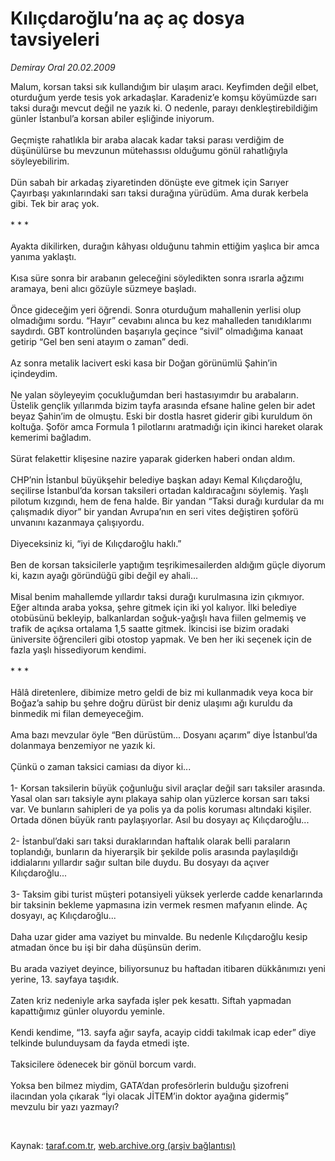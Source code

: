 # Kılıçdaroğlu’na aç aç dosya tavsiyeleri

*Demiray Oral 20.02.2009*

<div class="taraf_structure_2col_1zq">
<div class="margen_n">



 <p>Malum, korsan taksi sık kullandığım bir ulaşım aracı. Keyfimden değil elbet, oturduğum yerde tesis yok arkadaşlar. Karadeniz’e komşu köyümüzde sarı taksi durağı mevcut değil ne yazık ki. O nedenle, parayı denkleştirebildiğim günler İstanbul’a korsan abiler eşliğinde iniyorum. <br/><br/>Geçmişte rahatlıkla bir araba alacak kadar taksi parası verdiğim de düşünülürse bu mevzunun mütehassısı olduğumu gönül rahatlığıyla söyleyebilirim. <br/><br/>Dün sabah bir arkadaş ziyaretinden dönüşte eve gitmek için Sarıyer Çayırbaşı yakınlarındaki sarı taksi durağına yürüdüm. Ama durak kerbela gibi. Tek bir araç yok. <br/><br/>* * * <br/><br/>Ayakta dikilirken, durağın kâhyası olduğunu tahmin ettiğim yaşlıca bir amca yanıma yaklaştı. <br/><br/>Kısa süre sonra bir arabanın geleceğini söyledikten sonra ısrarla ağzımı aramaya, beni alıcı gözüyle süzmeye başladı. <br/><br/>Önce gideceğim yeri öğrendi. Sonra oturduğum mahallenin yerlisi olup olmadığımı sordu. “Hayır” cevabını alınca bu kez mahalleden tanıdıklarımı saydırdı. GBT kontrolünden başarıyla geçince “sivil” olmadığıma kanaat getirip “Gel ben seni atayım o zaman” dedi. <br/><br/>Az sonra metalik lacivert eski kasa bir Doğan görünümlü Şahin’in içindeydim. <br/><br/>Ne yalan söyleyeyim çocukluğumdan beri hastasıyımdır bu arabaların. Üstelik gençlik yıllarımda bizim tayfa arasında efsane haline gelen bir adet beyaz Şahin’im de olmuştu. Eski bir dostla hasret giderir gibi kuruldum ön koltuğa. Şoför amca Formula 1 pilotlarını aratmadığı için ikinci hareket olarak kemerimi bağladım. <br/><br/>Sürat felakettir klişesine nazire yaparak giderken haberi ondan aldım. <br/><br/>CHP’nin İstanbul büyükşehir belediye başkan adayı Kemal Kılıçdaroğlu, seçilirse İstanbul’da korsan taksileri ortadan kaldıracağını söylemiş. Yaşlı pilotum kızgındı, hem de fena halde. Bir yandan “Taksi durağı kurdular da mı çalışmadık diyor” bir yandan Avrupa’nın en seri vites değiştiren şoförü unvanını kazanmaya çalışıyordu. <br/><br/>Diyeceksiniz ki, “iyi de Kılıçdaroğlu haklı.” <br/><br/>Ben de korsan taksicilerle yaptığım teşrikimesailerden aldığım güçle diyorum ki, kazın ayağı göründüğü gibi değil ey ahali... <br/><br/>Misal benim mahallemde yıllardır taksi durağı kurulmasına izin çıkmıyor. Eğer altında araba yoksa, şehre gitmek için iki yol kalıyor. İlki belediye otobüsünü bekleyip, balkanlardan soğuk-yağışlı hava fiilen gelmemiş ve trafik de açıksa ortalama 1,5 saatte gitmek. İkincisi ise bizim oradaki üniversite öğrencileri gibi otostop yapmak. Ve ben her iki seçenek için de fazla yaşlı hissediyorum kendimi. <br/><br/>* * * <br/><br/>Hâlâ diretenlere, dibimize metro geldi de biz mi kullanmadık veya koca bir Boğaz’a sahip bu şehre doğru dürüst bir deniz ulaşımı ağı kuruldu da binmedik mi filan demeyeceğim. <br/><br/>Ama bazı mevzular öyle “Ben dürüstüm... Dosyanı açarım” diye İstanbul’da dolanmaya benzemiyor ne yazık ki. <br/><br/>Çünkü o zaman taksici camiası da diyor ki... <br/><br/>1- Korsan taksilerin büyük çoğunluğu sivil araçlar değil sarı taksiler arasında. Yasal olan sarı taksiyle aynı plakaya sahip olan yüzlerce korsan sarı taksi var. Ve bunların sahipleri de ya polis ya da polis koruması altındaki kişiler. Ortada dönen büyük rantı paylaşıyorlar. Asıl bu dosyayı aç Kılıçdaroğlu... <br/><br/>2- İstanbul’daki sarı taksi duraklarından haftalık olarak belli paraların toplandığı, bunların da hiyerarşik bir şekilde polis arasında paylaşıldığı iddialarını yıllardır sağır sultan bile duydu. Bu dosyayı da açıver Kılıçdaroğlu... <br/><br/>3- Taksim gibi turist müşteri potansiyeli yüksek yerlerde cadde kenarlarında bir taksinin bekleme yapmasına izin vermek resmen mafyanın elinde. Aç dosyayı, aç Kılıçdaroğlu... <br/><br/>Daha uzar gider ama vaziyet bu minvalde. Bu nedenle Kılıçdaroğlu kesip atmadan önce bu işi bir daha düşünsün derim. <br/><br/>Bu arada vaziyet deyince, biliyorsunuz bu haftadan itibaren dükkânımızı yeni yerine, 13. sayfaya taşıdık. <br/><br/>Zaten kriz nedeniyle arka sayfada işler pek kesattı. Siftah yapmadan kapattığımız günler oluyordu yeminle. <br/><br/>Kendi kendime, “13. sayfa ağır sayfa, acayip ciddi takılmak icap eder” diye telkinde bulunduysam da fayda etmedi işte. <br/><br/>Taksicilere ödenecek bir gönül borcum vardı. <br/><br/>Yoksa ben bilmez miydim, GATA’dan profesörlerin bulduğu şizofreni ilacından yola çıkarak “İyi olacak JİTEM’in doktor ayağına gidermiş” mevzulu bir yazı yazmayı?</p>

<br/>


<div id="taraf_not">
</div>

</div>


</div>

Kaynak: [taraf.com.tr](http://www.taraf.com.tr:80/makale/4112.htm), [web.archive.org (arşiv bağlantısı)](http://web.archive.org/web/20090312021459/http://www.taraf.com.tr:80/makale/4112.htm)
